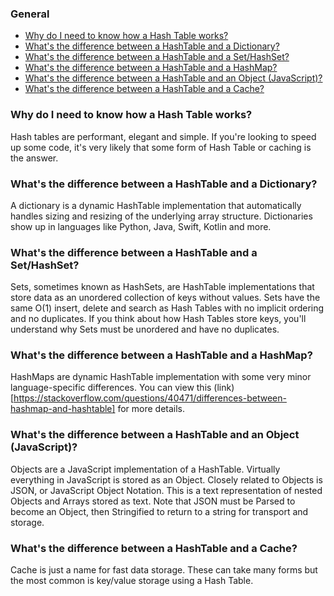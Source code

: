 ### General

- [Why do I need to know how a Hash Table works?](#q100)
- [What's the difference between a HashTable and a Dictionary?](#q101)
- [What's the difference between a HashTable and a Set/HashSet?](#q102)
- [What's the difference between a HashTable and a HashMap?](#q103)
- [What's the difference between a HashTable and an Object (JavaScript)?](#q104)
- [What's the difference between a HashTable and a Cache?](#q105)

<a name="q100"></a>

### Why do I need to know how a Hash Table works?

Hash tables are performant, elegant and simple. If you're looking to speed up some code, it's very likely that some form of Hash Table or caching is the answer.

<a name="q101"></a>

### What's the difference between a HashTable and a Dictionary?

A dictionary is a dynamic HashTable implementation that automatically handles sizing and resizing of the underlying array structure. Dictionaries show up in languages like Python, Java, Swift, Kotlin and more.

<a name="q102"></a>

### What's the difference between a HashTable and a Set/HashSet?

Sets, sometimes known as HashSets, are HashTable implementations that store data as an unordered collection of keys without values. Sets have the same O(1) insert, delete and search as Hash Tables with no implicit ordering and no duplicates. If you think about how Hash Tables store keys, you'll understand why Sets must be unordered and have no duplicates.

<a name="q103"></a>

### What's the difference between a HashTable and a HashMap?

HashMaps are dynamic HashTable implementation with some very minor language-specific differences. You can view this (link)[https://stackoverflow.com/questions/40471/differences-between-hashmap-and-hashtable] for more details.

<a name="q104"></a>

### What's the difference between a HashTable and an Object (JavaScript)?

Objects are a JavaScript implementation of a HashTable. Virtually everything in JavaScript is stored as an Object. Closely related to Objects is JSON, or JavaScript Object Notation. This is a text representation of nested Objects and Arrays stored as text. Note that JSON must be Parsed to become an Object, then Stringified to return to a string for transport and storage.

<a name="q105"></a>

### What's the difference between a HashTable and a Cache?

Cache is just a name for fast data storage. These can take many forms but the most common is key/value storage using a Hash Table.
